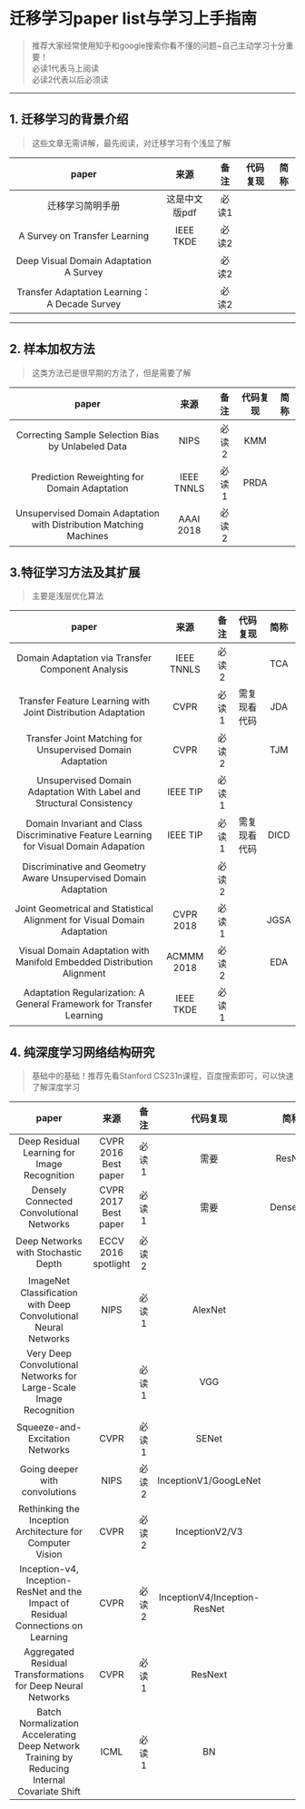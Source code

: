 # 迁移学习paper list与学习上手指南
> 推荐大家经常使用知乎和google搜索你看不懂的问题~自己主动学习十分重要！<br>
> 必读1代表马上阅读<br>
> 必读2代表以后必须读<br>
*******************
## 1. 迁移学习的背景介绍 <br>
> 这些文章无需讲解，最先阅读，对迁移学习有个浅显了解

| paper | 来源 | 备注 | 代码复现 | 简称 |
| :----: | :----:  | :----: | :----:  | :----: |
|迁移学习简明手册			|	这是中文版pdf	|必读1|||
|A Survey on Transfer Learning |	IEEE TKDE	| 必读2 |	 |  |
|Deep Visual Domain Adaptation A Survey		|	|	必读2		 |	 |  |
|Transfer Adaptation Learning：A Decade Survey||必读2||  |

*******************
## 2. 样本加权方法
> 这类方法已是很早期的方法了，但是需要了解

| paper | 来源 | 备注 | 代码复现 | 简称 |
| :----: | :----:  | :----: | :----:  | :----: |
|Correcting Sample Selection Bias by Unlabeled Data	|			NIPS	|必读2	|	KMM|
|Prediction Reweighting for Domain Adaptation		|		IEEE TNNLS |	必读1	|	PRDA |
|Unsupervised Domain Adaptation with Distribution Matching Machines		|		AAAI 2018	| 必读2	|

## 3.特征学习方法及其扩展
> 主要是浅层优化算法

| paper | 来源 | 备注 | 代码复现 | 简称 |
| :----: | :----:  | :----: | :----:  | :----: |
|Domain Adaptation via Transfer Component Analysis|		IEEE TNNLS|	必读2||TCA|
|Transfer Feature Learning with Joint Distribution Adaptation|CVPR|必读1|需复现看代码|JDA|
|Transfer Joint Matching for Unsupervised Domain Adaptation|CVPR|必读2||TJM|
|Unsupervised Domain Adaptation With Label and Structural Consistency|IEEE TIP|必读1||		
|Domain Invariant and Class Discriminative Feature Learning for Visual Domain Adapation|IEEE TIP|必读1|需复现看代码|DICD|
|Discriminative and Geometry Aware Unsupervised Domain Adaptation||必读2||		
|Joint Geometrical and Statistical Alignment for Visual Domain Adaptation|CVPR 2018|必读1||JGSA|
|Visual Domain Adaptation with Manifold Embedded Distribution Alignment|ACMMM 2018|必读2||EDA|
|Adaptation Regularization: A General Framework for Transfer Learning|IEEE TKDE|必读1|		

## 4. 纯深度学习网络结构研究
> 基础中的基础！推荐先看Stanford CS231n课程，百度搜索即可，可以快速了解深度学习

| paper | 来源 | 备注 | 代码复现 | 简称 |
| :----: | :----:  | :----: | :----:  | :----: |
|Deep Residual Learning for Image Recognition			|CVPR 2016 Best paper|必读1|需要|ResNet|
|Densely Connected Convolutional Networks			|CVPR 2017 Best paper|必读1|需要|DenseNet|
|Deep Networks with Stochastic Depth			|ECCV 2016 spotlight|必读2|
|ImageNet Classiﬁcation with Deep Convolutional Neural Networks			|NIPS|必读1|AlexNet|
|Very Deep Convolutional Networks for Large-Scale Image Recognition			||必读1|VGG|
|Squeeze-and-Excitation Networks			|CVPR|必读1|SENet|
|Going deeper with convolutions			|NIPS|必读2|InceptionV1/GoogLeNet|
|Rethinking the Inception Architecture for Computer Vision			|CVPR|必读2|InceptionV2/V3|
|Inception-v4, Inception-ResNet and the Impact of Residual Connections on Learning			|CVPR|必读2|InceptionV4/Inception-ResNet|
|Aggregated Residual Transformations for Deep Neural Networks			|CVPR|必读1|ResNext|
|Batch Normalization Accelerating Deep Network Training by Reducing Internal Covariate Shift		|ICML|必读1|BN|

